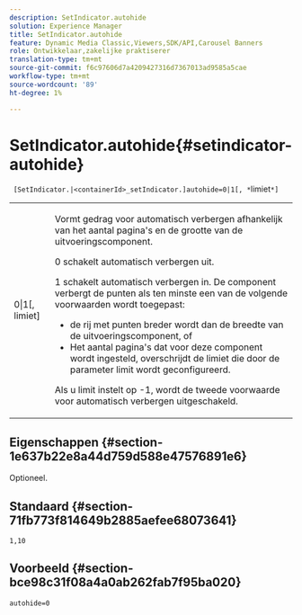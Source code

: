 ```yaml
---
description: SetIndicator.autohide
solution: Experience Manager
title: SetIndicator.autohide
feature: Dynamic Media Classic,Viewers,SDK/API,Carousel Banners
role: Ontwikkelaar,zakelijke praktiserer
translation-type: tm+mt
source-git-commit: f6c97606d7a4209427316d7367013ad9585a5cae
workflow-type: tm+mt
source-wordcount: '89'
ht-degree: 1%

---
```



# SetIndicator.autohide{#setindicator-autohide}

` [SetIndicator.|<containerId>_setIndicator.]autohide=0|1[, *`limiet`*]`

<table id="table_0BEA0B5FFDF64E5594B534B2A87A6D88"> 
 <tbody> 
  <tr> 
   <td colname="col1"> <p> <span class="codeph">0|1[,<span class="varname"> limiet</span>]</span> </p> </td> 
   <td colname="col2"> <p> Vormt gedrag voor automatisch verbergen afhankelijk van het aantal pagina's en de grootte van de uitvoeringscomponent. </p> <p> <span class="codeph"> 0</span> schakelt automatisch verbergen uit. </p> <p> <span class="codeph"> 1</span> schakelt automatisch verbergen in. De component verbergt de punten als ten minste een van de volgende voorwaarden wordt toegepast: </p> <p> 
     <ul id="ul_A7F9C1DDC6AE44BAA348B3AD440A4EDD"> 
      <li id="li_39332158806445DF874C5A52F1331B8B">de rij met punten breder wordt dan de breedte van de uitvoeringscomponent, of </li> 
      <li id="li_E30BAC8B609147ADB8824000F5729B21">Het aantal pagina's dat voor deze component wordt ingesteld, overschrijdt de limiet die door de parameter <span class="codeph"><span class="varname"> limit</span></span> wordt geconfigureerd. </li> 
     </ul> </p> <p> Als u <span class="codeph"><span class="varname"> limit</span></span> instelt op <span class="codeph"> -1</span>, wordt de tweede voorwaarde voor automatisch verbergen uitgeschakeld. </p> </td> 
  </tr> 
 </tbody> 
</table>

## Eigenschappen {#section-1e637b22e8a44d759d588e47576891e6}

Optioneel.

## Standaard {#section-71fb773f814649b2885aefee68073641}

`1,10`

## Voorbeeld {#section-bce98c31f08a4a0ab262fab7f95ba020}

`autohide=0`
